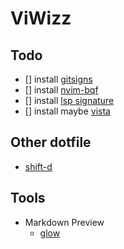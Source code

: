 # ViWizz

## Todo

- [] install [ gitsigns ](https://github.com/lewis6991/gitsigns.nvim)
- [] install [ nvim-bqf ](https://github.com/kevinhwang91/nvim-bqf)
- [] install [ lsp signature ](https://github.com/ray-x/lsp_signature.nvim)
- [] install maybe  [ vista ]( https://github.com/liuchengxu/vista.vim )

## Other dotfile

- [ shift-d ](https://github.com/shift-d/nv)

## Tools

- Markdown Preview
  - [ glow ](https://github.com/charmbracelet/glow)
